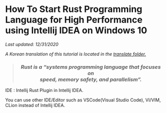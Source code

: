 # How To Start Rust Programming Language for High Performance using Intellij IDEA on Windows 10

*Last updated: 12/31/2020*

*A Korean translation of this tutorial is located in the [translate folder.](https://github.com/gh-BumsooKim/Rust-Systems-Programming-Language-Tutorial-Windows-10/blob/main/translate/README.md)*


> ### ***<p align="center"> Rust is a “systems programming language that focuses on <br>speed, memory safety, and parallelism”. </p>***

IDE : Intellij Rust Plugin in Intellij IDEA.

You can use other IDE/Editor such as VSCode(Visual Studio Code), VI/VIM, CLion instead of Intellij IDEA.
